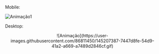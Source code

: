 
Mobile:

  ![Animação1](https://user-images.githubusercontent.com/86811450/145207969-72950995-3e8e-4c80-84fc-b025bb3e6601.gif)
  
Desktop:

<center> ![Animação](https://user-images.githubusercontent.com/86811450/145207387-7447d8fe-54d9-41a2-a669-a7489d2846cf.gif) </center>
